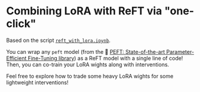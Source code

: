 # Combining LoRA with ReFT via "one-click"

Based on the script [`reft_with_lora.ipynb`](https://github.com/stanfordnlp/pyreft/blob/main/examples/peft/reft_with_lora.ipynb).

You can wrap any `peft` model (from the 🤗 [PEFT: State-of-the-art Parameter-Efficient Fine-Tuning library](https://github.com/huggingface/peft)) as a ReFT model with a single line of code! Then, you can co-train your LoRA wights along with interventions. 

Feel free to explore how to trade some heavy LoRA wights for some lightweight interventions!
